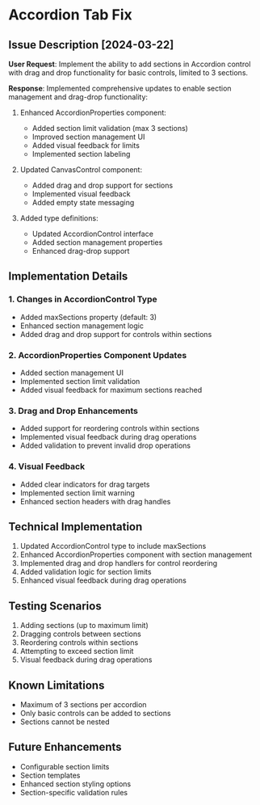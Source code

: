 # Accordion Tab Fix

## Issue Description [2024-03-22]
**User Request**: Implement the ability to add sections in Accordion control with drag and drop functionality for basic controls, limited to 3 sections.

**Response**: Implemented comprehensive updates to enable section management and drag-drop functionality:

1. Enhanced AccordionProperties component:
   - Added section limit validation (max 3 sections)
   - Improved section management UI
   - Added visual feedback for limits
   - Implemented section labeling

2. Updated CanvasControl component:
   - Added drag and drop support for sections
   - Implemented visual feedback
   - Added empty state messaging

3. Added type definitions:
   - Updated AccordionControl interface
   - Added section management properties
   - Enhanced drag-drop support

## Implementation Details

### 1. Changes in AccordionControl Type
- Added maxSections property (default: 3)
- Enhanced section management logic
- Added drag and drop support for controls within sections

### 2. AccordionProperties Component Updates
- Added section management UI
- Implemented section limit validation
- Added visual feedback for maximum sections reached

### 3. Drag and Drop Enhancements
- Added support for reordering controls within sections
- Implemented visual feedback during drag operations
- Added validation to prevent invalid drop operations

### 4. Visual Feedback
- Added clear indicators for drag targets
- Implemented section limit warning
- Enhanced section headers with drag handles

## Technical Implementation
1. Updated AccordionControl type to include maxSections
2. Enhanced AccordionProperties component with section management
3. Implemented drag and drop handlers for control reordering
4. Added validation logic for section limits
5. Enhanced visual feedback during drag operations

## Testing Scenarios
1. Adding sections (up to maximum limit)
2. Dragging controls between sections
3. Reordering controls within sections
4. Attempting to exceed section limit
5. Visual feedback during drag operations

## Known Limitations
- Maximum of 3 sections per accordion
- Only basic controls can be added to sections
- Sections cannot be nested

## Future Enhancements
- Configurable section limits
- Section templates
- Enhanced section styling options
- Section-specific validation rules